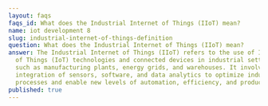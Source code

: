 ```yaml
---
layout: faqs
faqs_id: What does the Industrial Internet of Things (IIoT) mean?
name: iot development 8
slug: industrial-internet-of-things-definition
question: What does the Industrial Internet of Things (IIoT) mean?
answer: The Industrial Internet of Things (IIoT) refers to the use of Internet
  of Things (IoT) technologies and connected devices in industrial settings,
  such as manufacturing plants, energy grids, and warehouses. It involves the
  integration of sensors, software, and data analytics to optimize industrial
  processes and enable new levels of automation, efficiency, and productivity.
published: true
---
```

